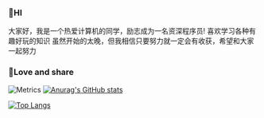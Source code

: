 ### 👋HI
大家好，我是一个热爱计算机的同学，励志成为一名资深程序员!
喜欢学习各种有趣好玩的知识
虽然开始的太晚，但我相信只要努力就一定会有收获，希望和大家一起努力
### 💪Love and share
![Metrics](https://metrics.lecoq.io/hanson00?template=classic&config.timezone=Asia%2FShanghai)
[![Anurag's GitHub stats](https://github-readme-stats.vercel.app/api?username=hanson00)](https://github.com/anuraghazra/github-readme-stats)

[![Top Langs](https://github-readme-stats.vercel.app/api/top-langs/?username=hanson00)](https://github.com/anuraghazra/github-readme-stats)























<!--
**hanson00/hanson00** is a ✨ _special_ ✨ repository because its `README.md` (this file) appears on your GitHub profile.

Here are some ideas to get you started:

- 🔭 I’m currently working on ...
- 🌱 I’m currently learning ...
- 👯 I’m looking to collaborate on ...
- 🤔 I’m looking for help with ...
- 💬 Ask me about ...
- 📫 How to reach me: ...
- 😄 Pronouns: ...
- ⚡ Fun fact: ...
-->
